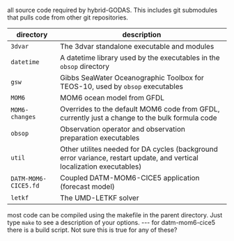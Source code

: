 all source code required by hybrid-GODAS. This includes git submodules that pulls code from other git repositories.

| directory   | description |
| ----------- | -------- |
| `3dvar`        | The 3dvar standalone executable and modules |
| `datetime`     | A datetime library used by the executables in the `obsop` directory |
| `gsw`          | Gibbs SeaWater Oceanographic Toolbox for TEOS-10, used by `obsop` executables |
| `MOM6`         | MOM6 ocean model from GFDL |
| `MOM6-changes` | Overrides to the default MOM6 code from GFDL, currently just a change to the bulk formula code |
| `obsop`        | Observation operator and observation preparation executables |
| `util`         | Other utilites needed for DA cycles (background error variance, restart update, and vertical localization executables) |
| `DATM-MOM6-CICE5.fd` | Coupled DATM-MOM6-CICE5 application (forecast model) |
| `letkf`        | The UMD-LETKF solver

most code can be compiled using the makefile in the parent directory. Just type `make` to see a description of your options.
--- for datm-mom6-cice5 there is a build script.  Not sure this is true for any of these? 
